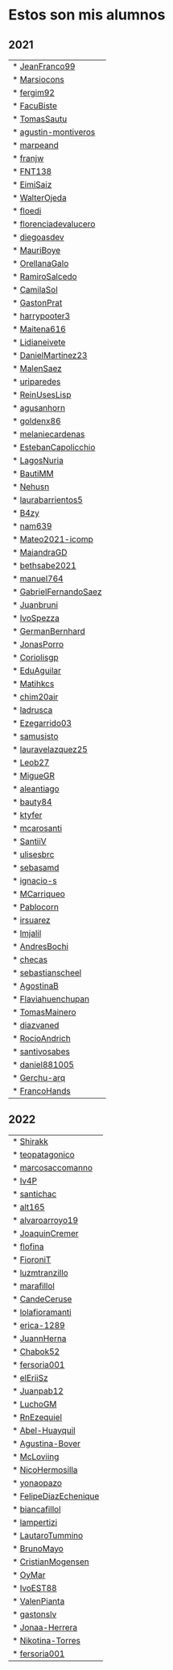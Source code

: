 # Estos son mis alumnos

## 2021

<style type="text/css"></style>

|                                                                 |
| --------------------------------------------------------------- |
| * [JeanFranco99](https://github.com/JeanFranco99)               |
| * [Marsiocons](https://github.com/Marsiocons)                   |
| * [fergim92](https://github.com/fergim92)                       |
| * [FacuBiste](https://github.com/FacuBiste)                     |
| * [TomasSautu](https://github.com/TomasSautu)                   |
| * [agustin-montiveros](https://github.com/agustin-montiveros)   |
| * [marpeand](https://github.com/marpeand)                       |
| * [franjw](https://github.com/franjw)                           |
| * [FNT138](https://github.com/FNT138)                           |
| * [EimiSaiz](https://github.com/EimiSaiz)                       |
| * [WalterOjeda](https://github.com/WalterOjeda)                 |
| * [floedi](https://github.com/floedi)                           |
| * [florenciadevalucero](https://github.com/florenciadevalucero) |
| * [diegoasdev](https://github.com/diegoasdev)                   |
| * [MauriBoye](https://github.com/MauriBoye)                     |
| * [OrellanaGalo](https://github.com/OrellanaGalo)               |
| * [RamiroSalcedo](https://github.com/RamiroSalcedo)             |
| * [CamilaSol](https://github.com/CamilaSol)                     |
| * [GastonPrat](https://github.com/GastonPrat)                   |
| * [harrypooter3](https://github.com/harrypooter3)               |
| * [Maitena616](https://github.com/Maitena616)                   |
| * [Lidianeivete](https://github.com/Lidianeivete)               |
| * [DanielMartinez23](https://github.com/DanielMartinez23)       |
| * [MalenSaez](https://github.com/MalenSaez)                     |
| * [uriparedes](https://github.com/uriparedes)                   |
| * [ReinUsesLisp](https://github.com/ReinUsesLisp)               |
| * [agusanhorn](https://github.com/agusanhorn)                   |
| * [goldenx86](https://github.com/goldenx86)                     |
| * [melaniecardenas](https://github.com/melaniecardenas)         |
| * [EstebanCapolicchio](https://github.com/EstebanCapolicchio)   |
| * [LagosNuria](https://github.com/LagosNuria)                   |
| * [BautiMM](https://github.com/BautiMM)                         |
| * [Nehusn](https://github.com/Nehusn)                           |
| * [laurabarrientos5](https://github.com/laurabarrientos5)       |
| * [B4zy](https://github.com/B4zy)                               |
| * [nam639](https://github.com/nam639)                           |
| * [Mateo2021-icomp](https://github.com/Mateo2021-icomp)         |
| * [MaiandraGD](https://github.com/MaiandraGD)                   |
| * [bethsabe2021](https://github.com/bethsabe2021)               |
| * [manuel764](https://github.com/manuel764)                     |
| * [GabrielFernandoSaez](https://github.com/GabrielFernandoSaez) |
| * [Juanbruni](https://github.com/Juanbruni)                     |
| * [IvoSpezza](https://github.com/IvoSpezza)                     |
| * [GermanBernhard](https://github.com/GermanBernhard)           |
| * [JonasPorro](https://github.com/JonasPorro)                   |
| * [Coriolisgp](https://github.com/Coriolisgp)                   |
| * [EduAguilar](https://github.com/EduAguilar)                   |
| * [Matihkcs](https://github.com/Matihkcs)                       |
| * [chim20air](https://github.com/chim20air)                     |
| * [ladrusca](https://github.com/ladrusca)                       |
| * [Ezegarrido03](https://github.com/Ezegarrido03)               |
| * [samusisto](https://github.com/samusisto)                     |
| * [lauravelazquez25](https://github.com/lauravelazquez25)       |
| * [Leob27](https://github.com/Leob27)                           |
| * [MigueGR](https://github.com/MigueGR)                         |
| * [aleantiago](https://github.com/aleantiago)                   |
| * [bauty84](https://github.com/bauty84)                         |
| * [ktyfer](https://github.com/ktyfer)                           |
| * [mcarosanti](https://github.com/mcarosanti)                   |
| * [SantiiV](https://github.com/SantiiV)                         |
| * [ulisesbrc](https://github.com/ulisesbrc)                     |
| * [sebasamd](https://github.com/sebasamd)                       |
| * [ignacio-s](https://github.com/ignacio-s)                     |
| * [MCarriqueo](https://github.com/MCarriqueo)                   |
| * [Pablocorn](https://github.com/Pablocorn)                     |
| * [irsuarez](https://github.com/irsuarez)                       |
| * [lmjalil](https://github.com/lmjalil)                         |
| * [AndresBochi](https://github.com/AndresBochi)                 |
| * [checas](https://github.com/checas)                           |
| * [sebastianscheel](https://github.com/sebastianscheel)         |
| * [AgostinaB](https://github.com/AgostinaB)                     |
| * [Flaviahuenchupan](https://github.com/Flaviahuenchupan)       |
| * [TomasMainero](https://github.com/TomasMainero)               |
| * [diazvaned](https://github.com/diazvaned)                     |
| * [RocioAndrich](https://github.com/RocioAndrich)               |
| * [santivosabes](https://github.com/santivosabes)               |
| * [daniel881005](https://github.com/daniel881005)               |
| * [Gerchu-arq](https://github.com/Gerchu-arq)                   |
| * [FrancoHands](https://github.com/FrancoHands)                 |

## 2022

<style type="text/css"></style>

|                                                                 |
| --------------------------------------------------------------- |
| * [Shirakk](https://github.com/Shirakk)                         |
| * [teopatagonico](https://github.com/teopatagonico)             |
| * [marcosaccomanno](https://github.com/marcosaccomanno)         |
| * [Iv4P](https://github.com/Iv4P)                               |
| * [santichac](https://github.com/santichac)                     |
| * [alt165](https://github.com/alt165)                           |
| * [alvaroarroyo19](https://github.com/alvaroarroyo19)           |
| * [JoaquinCremer](https://github.com/JoaquinCremer)             |
| * [flofina](https://github.com/flofina)                         |
| * [FioroniT](https://github.com/FioroniT)                       |
| * [luzmtranzillo](https://github.com/luzmtranzillo)             |
| * [marafillol](https://github.com/marafillol)                   |
| * [CandeCeruse](https://github.com/CandeCeruse)                 |
| * [lolafioramanti](https://github.com/lolafioramanti)           |
| * [erica-1289](https://github.com/erica-1289)                   |
| * [JuannHerna](https://github.com/JuannHerna)                   |
| * [Chabok52](https://github.com/Chabok52)                       |
| * [fersoria001](https://github.com/fersoria001)                 |
| * [elEriiSz](https://github.com/elEriiSz)                       |
| * [Juanpab12](https://github.com/Juanpab12)                     |
| * [LuchoGM](https://github.com/LuchoGM)                         |
| * [RnEzequiel](https://github.com/RnEzequiel)                   |
| * [Abel-Huayquil](https://github.com/Abel-Huayquil)             |
| * [Agustina-Bover](https://github.com/Agustina-Bover)           |
| * [McLoviing](https://github.com/McLoviing)                     |
| * [NicoHermosilla](https://github.com/NicoHermosilla)           |
| * [yonaopazo](https://github.com/yonaopazo)                     |
| * [FelipeDiazEchenique](https://github.com/FelipeDiazEchenique) |
| * [biancafillol](https://github.com/biancafillol)               |
| * [lampertizi](https://github.com/lampertizi)                   |
| * [LautaroTummino](https://github.com/LautaroTummino)           |
| * [BrunoMayo](https://github.com/BrunoMayo)                     |
| * [CristianMogensen](https://github.com/CristianMogensen)       |
| * [OyMar](https://github.com/OyMar)                             |
| * [IvoEST88](https://github.com/IvoEST88)                       |
| * [ValenPianta](https://github.com/ValenPianta)                 |
| * [gastonslv](https://github.com/gastonslv)                     |
| * [Jonaa-Herrera](https://github.com/Jonaa-Herrera)             |
| * [Nikotina-Torres](https://github.com/Nikotina-Torres)         |
| * [fersoria001](https://github.com/fersoria001)                 |
